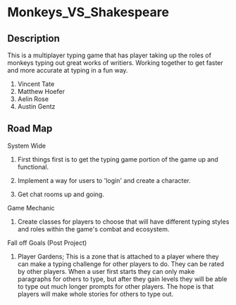 # Monkeys_VS_Shakespeare

## Description

This is a multiplayer typing game that has player taking up the roles of monkeys typing out great works of writiers. Working together to get faster and more accurate at typing in a fun way.

1. Vincent Tate
2. Matthew Hoefer
3. Aelin Rose
4. Austin Gentz

## Road Map

System Wide

1. First things first is to get the typing game portion of the game up and functional.

2. Implement a way for users to 'login' and create a character.

3. Get chat rooms up and going.

Game Mechanic

1. Create classes for players to choose that will have different typing styles and roles within the game's combat and ecosystem.

Fall off Goals (Post Project)

1. Player Gardens; This is a zone that is attached to a player where they can make a typing challenge for other players to do. They can be rated by other players. When a user first starts they can only make paragraphs for others to type, but after they gain levels they will be able to type out much longer prompts for other players. The hope is that players will make whole stories for others to type out.

